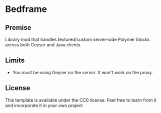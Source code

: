 # Bedframe

## Premise

Library mod that handles textured/custom server-side Polymer blocks across both Geyser and Java clients.

## Limits

- You *must* be using Geyser on the *server*. It won't work on the proxy.

## License

This template is available under the CC0 license. Feel free to learn from it and incorporate it in your own project